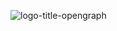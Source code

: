 ![logo-title-opengraph](https://user-images.githubusercontent.com/57469926/81091363-bcc54300-8ec4-11ea-9ddb-865a5c6bf14a.png)
